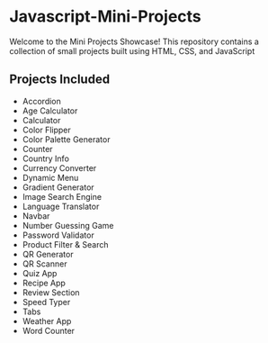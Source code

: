 # Javascript-Mini-Projects

Welcome to the Mini Projects Showcase! This repository contains a collection of small projects built using HTML, CSS, and JavaScript

## Projects Included

- Accordion
- Age Calculator
- Calculator
- Color Flipper
- Color Palette Generator
- Counter
- Country Info
- Currency Converter
- Dynamic Menu
- Gradient Generator
- Image Search Engine
- Language Translator
- Navbar
- Number Guessing Game
- Password Validator
- Product Filter & Search
- QR Generator
- QR Scanner
- Quiz App
- Recipe App
- Review Section
- Speed Typer
- Tabs
- Weather App
- Word Counter
